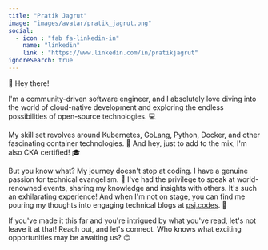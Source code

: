 ```yaml
---
title: "Pratik Jagrut"
image: "images/avatar/pratik_jagrut.png"
social:
  - icon : "fab fa-linkedin-in"
    name: "linkedin"
    link : "https://www.linkedin.com/in/pratikjagrut"
ignoreSearch: true
---
```

👋 Hey there!

I'm a community-driven software engineer, and I absolutely love diving into the world of cloud-native development and exploring the endless possibilities of open-source technologies. 💻

My skill set revolves around Kubernetes, GoLang, Python, Docker, and other fascinating container technologies. 🚀 And hey, just to add to the mix, I'm also CKA certified! 🎓

But you know what? My journey doesn't stop at coding. I have a genuine passion for technical evangelism. 🎤 I've had the privilege to speak at world-renowned events, sharing my knowledge and insights with others. It's such an exhilarating experience! And when I'm not on stage, you can find me pouring my thoughts into engaging technical blogs at [psj.codes](https://psj.codes). 📝

If you've made it this far and you're intrigued by what you've read, let's not leave it at that! Reach out, and let's connect. Who knows what exciting opportunities may be awaiting us? 😊